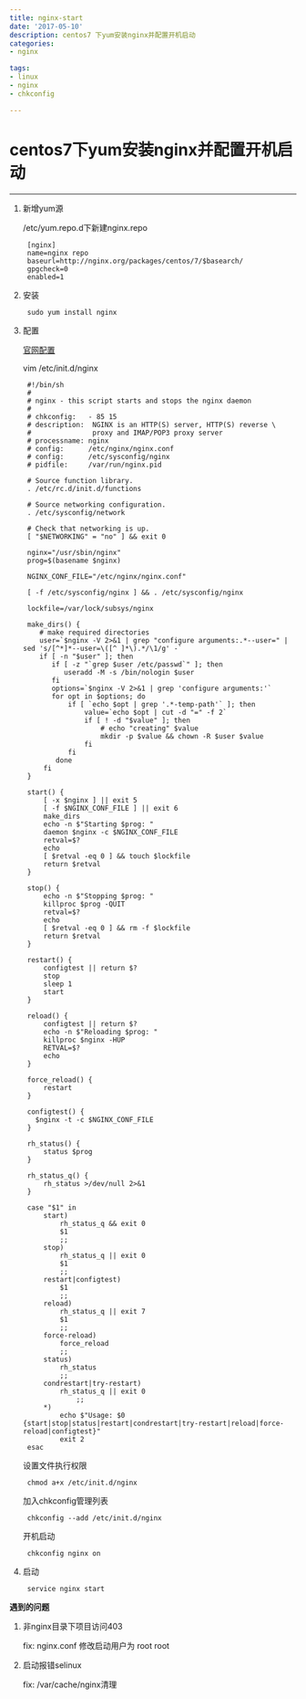 ```yaml
---
title: nginx-start
date: '2017-05-10'
description: centos7 下yum安装nginx并配置开机启动
categories:
- nginx

tags:
- linux
- nginx
- chkconfig

---
```


# centos7下yum安装nginx并配置开机启动
---

1. 新增yum源

    /etc/yum.repo.d下新建nginx.repo

        [nginx]
        name=nginx repo
        baseurl=http://nginx.org/packages/centos/7/$basearch/
        gpgcheck=0
        enabled=1

2. 安装
    
        sudo yum install nginx

3. 配置
    
    [官网配置](https://www.nginx.com/resources/wiki/start/topics/examples/redhatnginxinit/)  

    vim /etc/init.d/nginx

        #!/bin/sh
        #
        # nginx - this script starts and stops the nginx daemon
        #
        # chkconfig:   - 85 15
        # description:  NGINX is an HTTP(S) server, HTTP(S) reverse \
        #               proxy and IMAP/POP3 proxy server
        # processname: nginx
        # config:      /etc/nginx/nginx.conf
        # config:      /etc/sysconfig/nginx
        # pidfile:     /var/run/nginx.pid

        # Source function library.
        . /etc/rc.d/init.d/functions

        # Source networking configuration.
        . /etc/sysconfig/network

        # Check that networking is up.
        [ "$NETWORKING" = "no" ] && exit 0

        nginx="/usr/sbin/nginx"
        prog=$(basename $nginx)

        NGINX_CONF_FILE="/etc/nginx/nginx.conf"

        [ -f /etc/sysconfig/nginx ] && . /etc/sysconfig/nginx

        lockfile=/var/lock/subsys/nginx

        make_dirs() {
           # make required directories
           user=`$nginx -V 2>&1 | grep "configure arguments:.*--user=" | sed 's/[^*]*--user=\([^ ]*\).*/\1/g' -`
           if [ -n "$user" ]; then
              if [ -z "`grep $user /etc/passwd`" ]; then
                 useradd -M -s /bin/nologin $user
              fi
              options=`$nginx -V 2>&1 | grep 'configure arguments:'`
              for opt in $options; do
                  if [ `echo $opt | grep '.*-temp-path'` ]; then
                      value=`echo $opt | cut -d "=" -f 2`
                      if [ ! -d "$value" ]; then
                          # echo "creating" $value
                          mkdir -p $value && chown -R $user $value
                      fi
                  fi
               done
            fi
        }

        start() {
            [ -x $nginx ] || exit 5
            [ -f $NGINX_CONF_FILE ] || exit 6
            make_dirs
            echo -n $"Starting $prog: "
            daemon $nginx -c $NGINX_CONF_FILE
            retval=$?
            echo
            [ $retval -eq 0 ] && touch $lockfile
            return $retval
        }

        stop() {
            echo -n $"Stopping $prog: "
            killproc $prog -QUIT
            retval=$?
            echo
            [ $retval -eq 0 ] && rm -f $lockfile
            return $retval
        }

        restart() {
            configtest || return $?
            stop
            sleep 1
            start
        }

        reload() {
            configtest || return $?
            echo -n $"Reloading $prog: "
            killproc $nginx -HUP
            RETVAL=$?
            echo
        }

        force_reload() {
            restart
        }

        configtest() {
          $nginx -t -c $NGINX_CONF_FILE
        }

        rh_status() {
            status $prog
        }

        rh_status_q() {
            rh_status >/dev/null 2>&1
        }

        case "$1" in
            start)
                rh_status_q && exit 0
                $1
                ;;
            stop)
                rh_status_q || exit 0
                $1
                ;;
            restart|configtest)
                $1
                ;;
            reload)
                rh_status_q || exit 7
                $1
                ;;
            force-reload)
                force_reload
                ;;
            status)
                rh_status
                ;;
            condrestart|try-restart)
                rh_status_q || exit 0
                    ;;
            *)
                echo $"Usage: $0 {start|stop|status|restart|condrestart|try-restart|reload|force-reload|configtest}"
                exit 2
        esac

    设置文件执行权限

        chmod a+x /etc/init.d/nginx

    加入chkconfig管理列表

        chkconfig --add /etc/init.d/nginx

    开机启动

        chkconfig nginx on

4. 启动
    
        service nginx start

**遇到的问题**

1. 非nginx目录下项目访问403

    fix: nginx.conf 修改启动用户为 root  root

2. 启动报错selinux

    fix: /var/cache/nginx清理
